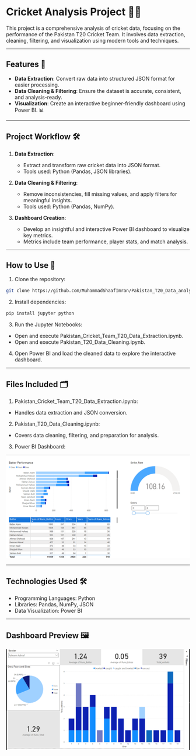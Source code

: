 # Cricket Analysis Project 🏏✨

This project is a comprehensive analysis of cricket data, focusing on the performance of the Pakistan T20 Cricket Team. It involves data extraction, cleaning, filtering, and visualization using modern tools and techniques.

---

## Features 🚀
- **Data Extraction**: Convert raw data into structured JSON format for easier processing.
- **Data Cleaning & Filtering**: Ensure the dataset is accurate, consistent, and analysis-ready.
- **Visualization**: Create an interactive beginner-friendly dashboard using Power BI. 📊

---

## Project Workflow 🛠️
1. **Data Extraction**: 
   - Extract and transform raw cricket data into JSON format.
   - Tools used: Python (Pandas, JSON libraries).

2. **Data Cleaning & Filtering**: 
   - Remove inconsistencies, fill missing values, and apply filters for meaningful insights.
   - Tools used: Python (Pandas, NumPy).

3. **Dashboard Creation**:
   - Develop an insightful and interactive Power BI dashboard to visualize key metrics.
   - Metrics include team performance, player stats, and match analysis.

---

## How to Use 📂
1. Clone the repository:
```bash
git clone https://github.com/MuhammadShaafImran/Pakistan_T20_Data_analysis_project_1.git
```
2. Install dependencies:
```bash
pip install jupyter python
```
3. Run the Jupyter Notebooks:
  - Open and execute Pakistan_Cricket_Team_T20_Data_Extraction.ipynb.
  - Open and execute Pakistan_T20_Data_Cleaning.ipynb.
4. Open Power BI and load the cleaned data to explore the interactive dashboard.

---

## Files Included 🗂️
1. Pakistan_Cricket_Team_T20_Data_Extraction.ipynb:
  - Handles data extraction and JSON conversion.
2. Pakistan_T20_Data_Cleaning.ipynb:
  - Covers data cleaning, filtering, and preparation for analysis.
3. Power BI Dashboard:

  ![Dashboard preview](https://github.com/MuhammadShaafImran/Pakistan_T20_Data_analysis_project_1/blob/main/Dashboard_batsman.png)

---

## Technologies Used 🛠️
  - Programming Languages: Python
  - Libraries: Pandas, NumPy, JSON
  - Data Visualization: Power BI

---

## Dashboard Preview 🖼️

![Dashboard Preview](https://github.com/MuhammadShaafImran/Pakistan_T20_Data_analysis_project_1/blob/main/Dashboard_Bowler_preview.png)
